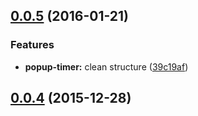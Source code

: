 <a name="0.0.5"></a>
## [0.0.5](https://github.com/Bonsaiapps/tab-refresher/compare/0.0.5...v0.0.5) (2016-01-21)


### Features

* **popup-timer:** clean structure ([39c19af](https://github.com/Bonsaiapps/tab-refresher/commit/39c19af))



<a name="0.0.4"></a>
## [0.0.4](https://github.com/Bonsaiapps/tab-refresher/compare/0.0.4...v0.0.4) (2015-12-28)




